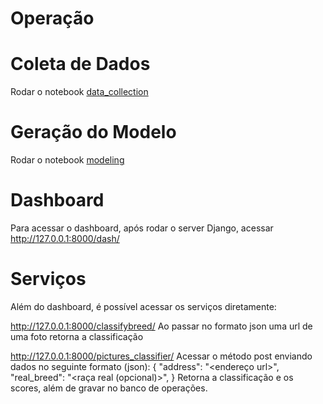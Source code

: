 # Operação

# Coleta de Dados

Rodar o notebook [data_collection](../../Code/DataPrep/data_collection.jpnb "Data Collection")

# Geração do Modelo

Rodar o notebook [modeling](../../Code/Model/modeling.jpnb "Data Collection")

# Dashboard

Para acessar o dashboard, após rodar o server Django, acessar http://127.0.0.1:8000/dash/

# Serviços

Além do dashboard, é possível acessar os serviços diretamente:

http://127.0.0.1:8000/classifybreed/
Ao passar no formato json uma url de uma foto retorna a classificação

http://127.0.0.1:8000/pictures_classifier/
Acessar o método post enviando dados no seguinte formato (json):
{
    "address": "<endereço url>",
    "real_breed": "<raça real (opcional)>",
}
Retorna a classificação e os scores, além de gravar no banco de operações.